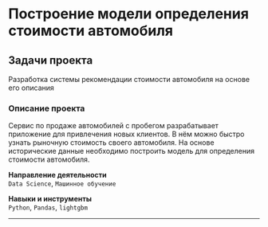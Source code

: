 # Построение модели определения стоимости автомобиля

## Задачи проекта  

Разработка системы рекомендации стоимости автомобиля на основе его описания

### Описание проекта

Сервис по продаже автомобилей с пробегом  разрабатывает приложение для привлечения новых клиентов. В нём можно быстро узнать рыночную стоимость своего автомобиля. На основе исторические данные необходимо построить модель для определения стоимости автомобиля.

**Направление деятельности**  
`Data Science`, `Машинное обучение`

**Навыки и инструменты**  
`Python`, `Pandas`, `lightgbm`

---
